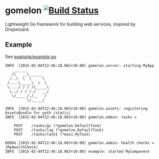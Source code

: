 # gomelon [![Build Status](https://travis-ci.org/goburrow/gomelon.svg)](https://travis-ci.org/goburrow/gomelon)
Lightweight Go framework for building web services, inspired by Dropwizard.

## Example
See [example/example.go](https://github.com/goburrow/gomelon/blob/master/example/example.go)

```
INFO  [2015-02-04T22:46:18.062+10:00] gomelon.server: starting MyApp
    ______
   /\   __\______
  /..\  \  \     \
 /....\_____\  \  \
 \..../ / / /\_____\
  \../ / / /./   __/
   \/_____/./__   /
          \/_____/

INFO  [2015-02-04T22:46:18.063+10:00] gomelon.assets: registering AssetsBundle for path /static/
INFO  [2015-02-04T22:46:18.063+10:00] gomelon.admin: tasks =

    POST    /tasks/gc (*gomelon.DefaultTask)
    POST    /tasks/log (*gomelon.DefaultTask)
    POST    /tasks/task1 (*main.MyTask)

DEBUG [2015-02-04T22:46:18.063+10:00] gomelon.admin: health checks = [MyHealthCheck]
INFO  [2015-02-04T22:46:18.063+10:00] example: started MyComponent
```
